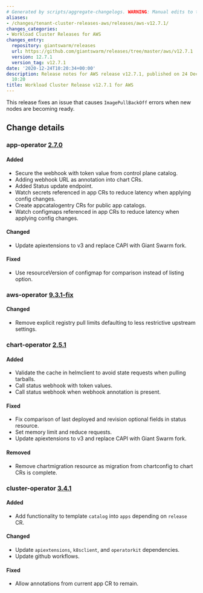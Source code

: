 ```yaml
---
# Generated by scripts/aggregate-changelogs. WARNING: Manual edits to this files will be overwritten.
aliases:
- /changes/tenant-cluster-releases-aws/releases/aws-v12.7.1/
changes_categories:
- Workload Cluster Releases for AWS
changes_entry:
  repository: giantswarm/releases
  url: https://github.com/giantswarm/releases/tree/master/aws/v12.7.1
  version: 12.7.1
  version_tag: v12.7.1
date: '2020-12-24T10:20:34+00:00'
description: Release notes for AWS release v12.7.1, published on 24 December 2020,
  10:20
title: Workload Cluster Release v12.7.1 for AWS
---
```


This release fixes an issue that causes `ImagePullBackOff` errors when new nodes are becoming ready.

## Change details

### app-operator [2.7.0](https://github.com/giantswarm/app-operator/releases/tag/v2.7.0)

#### Added
- Secure the webhook with token value from control plane catalog.
- Adding webhook URL as annotation into chart CRs.
- Added Status update endpoint.
- Watch secrets referenced in app CRs to reduce latency when applying config
changes.
- Create appcatalogentry CRs for public app catalogs.
- Watch configmaps referenced in app CRs to reduce latency when applying config
changes.

#### Changed
- Update apiextensions to v3 and replace CAPI with Giant Swarm fork.

#### Fixed
- Use resourceVersion of configmap for comparison instead of listing option.

### aws-operator [9.3.1-fix](https://github.com/giantswarm/aws-operator/releases/tag/v9.3.1-fix)

#### Changed
- Remove explicit registry pull limits defaulting to less restrictive upstream settings.

### chart-operator [2.5.1](https://github.com/giantswarm/chart-operator/releases/tag/v2.5.1)

#### Added
- Validate the cache in helmclient to avoid state requests when pulling tarballs.
- Call status webhook with token values.
- Call status webhook when webhook annotation is present.

#### Fixed
- Fix comparison of last deployed and revision optional fields in status resource.
- Set memory limit and reduce requests.
- Update apiextensions to v3 and replace CAPI with Giant Swarm fork.

#### Removed
- Remove chartmigration resource as migration from chartconfig to chart CRs is
complete.

### cluster-operator [3.4.1](https://github.com/giantswarm/cluster-operator/releases/tag/v3.4.1)

#### Added
- Add functionality to template `catalog` into `apps` depending on `release` CR.

#### Changed
- Update `apiextensions`, `k8sclient`, and `operatorkit` dependencies.
- Update github workflows.

#### Fixed
-  Allow annotations from current app CR to remain.
